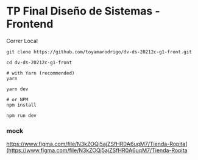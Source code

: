 # TP Final Diseño de Sistemas - Frontend

Correr Local

```shell
git clone https://github.com/toyamarodrigo/dv-ds-20212c-g1-front.git

cd dv-ds-20212c-g1-front

# with Yarn (recommended)
yarn

yarn dev

# or NPM
npm install

npm run dev
```

### mock

<https://www.figma.com/file/N3kZOQj5ajZSfHR0A6uqM7/Tienda-Ropita](https://www.figma.com/file/N3kZOQj5ajZSfHR0A6uqM7/Tienda-Ropita>
